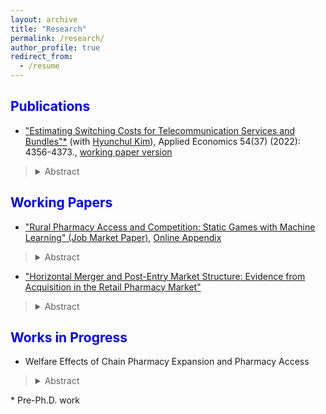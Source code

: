 ```yaml
---
layout: archive
title: "Research"
permalink: /research/
author_profile: true
redirect_from:
  - /resume
---
```

 
<span style="color:blue">Publications</span>
---

- ["Estimating Switching Costs for Telecommunication Services and Bundles"*](https://www.tandfonline.com/doi/full/10.1080/00036846.2022.2030046) (with [Hyunchul Kim](https://hyunkimecon.github.io/)), Applied Economics 54(37) (2022): 4356-4373., [working paper version](https://papers.ssrn.com/sol3/papers.cfm?abstract_id=3787321)

> <details><summary>Abstract</summary>  We develop a consumer-level demand model of telecommunications and broadcasting services taking into account the exhaustive set of alternatives available to consumers, including bundled services. We then estimate the switching costs associated with bundling. Previous studies are confined to choices of only one or two services, rather than addressing inter-relationships among different services made possible through bundling. We find that our approach improves the accuracy of switching cost estimates compared with when the choice sets are restricted in demand models. Our results also indicate that switching costs incurred with bundling are substantial, making up approximately 65% of monthly service costs. </details>

<span style="color:blue">Working Papers</span>
---

-  ["Rural Pharmacy Access and Competition: Static Games with Machine Learning" (Job Market Paper)](https://www.dropbox.com/scl/fi/87rbv5kq5t2sxymz6acva/JMP_HJ_Kim.pdf?rlkey=fhs1hggnb6vmu2u9ncymn67u6&dl=0), [Online Appendix](https://www.dropbox.com/scl/fi/mla3xap1u7fb1yj8xodmq/Online_Appendix_HJ_Kim.pdf?rlkey=8vi95zb8zxaplvx2tm89hy2xs&dl=0)

> <details><summary>Abstract</summary> This paper provides the first empirical evidence for the impact of the entry of chain pharmacies on competition,  market structure, and pharmacy access in rural towns. Using a detailed panel dataset spanning 2000-2019 in the Midwestern United States, I document that the entries of new chain pharmacies in urban towns have led to a large decline in the number of independent pharmacies from nearby rural towns. These industry shifts contribute to a decrease in pharmacy access in rural towns, especially in towns where over 20 percent of the population is aged 65 or older. To decompose the competition effects from chain pharmacies and rival independent pharmacies, I utilize existing static game models. To allow for a data-driven selection of many market characteristics in pharmacy profits, I incorporate double/debiased machine learning (DML) into the estimation of static games and provide valid inferences.  By leveraging the predictive performance of machine learning estimators, I find that the impact of a rival independent pharmacy on profit is 50 percent greater than that implied by existing models. In rural towns with a high elderly population ratio, the estimated model shows that chain pharmacy entries could explain 40 percent of the closures of independent pharmacies between 2000 and 2019. A subsidy policy counterfactual simulation shows that 16 percent of rural towns previously identified as having limited pharmacy access would no longer be categorized as such.

- ["Horizontal Merger and Post-Entry Market Structure: Evidence from Acquisition in the Retail Pharmacy Market"](https://www.dropbox.com/scl/fi/dg5sh8mn1cdzk8zk9bycz/Horizontal_Merger_and_Post_Entries.pdf?rlkey=xl1llhu4b818os6b1vje91mt5&dl=0)

> <details><summary>Abstract</summary>  This paper provides the first causal estimates of the effects of horizontal mergers on post-entry behaviors. I examine whether horizontal mergers of dominant firms reduce competition and facilitate market entry for new entrants. The horizontal merger guidelines, issued by the Department of Justice and the Federal Trade Commission, state that regulatory agencies should evaluate whether post-merger entry would be timely, likely, and sufficient to counteract any adverse effects on competition. I evaluate post-merger entry behavior by examining the controversial horizontal merger between Walgreens and Rite Aid in 2018, where Walgreens and Rite Aid respectively held the first and third ranks in market shares. This merger raised public and antitrust concerns, as mergers between dominant firms can decrease competition and reduce consumer welfare. Using a staggered difference-in-differences estimation approach, I find that horizontal mergers are associated with a 0.6-unit (27\%) decrease in the total number of stores, which could decrease the competition. Furthermore, no causal evidence was found that horizontal mergers lead to new market entries by non-merging competitors. These findings challenge the assertion by merging firms that any reduction in competition from a merger would be offset by new entries. For antitrust policy, these results suggest that policymakers might need to scrutinize proposed horizontal mergers more rigorously, considering potential market entry to adequately address antitrust concerns. </details>

<span style="color:blue">Works in Progress</span>
---

- Welfare Effects of Chain Pharmacy Expansion and Pharmacy Access

> <details><summary>Abstract</summary> AAA


\* Pre-Ph.D. work

